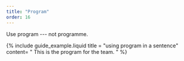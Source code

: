 ```yaml
---
title: "Program"
order: 16
---
```


Use program --- not programme.

{% include guide_example.liquid
  title = "using program in a sentence"
  content= "
This is the program for the team.
"
%}
